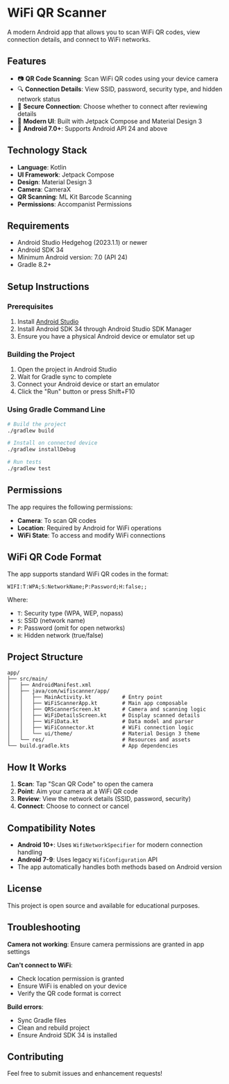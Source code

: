 # WiFi QR Scanner

A modern Android app that allows you to scan WiFi QR codes, view connection details, and connect to WiFi networks.

## Features

- 📷 **QR Code Scanning**: Scan WiFi QR codes using your device camera
- 🔍 **Connection Details**: View SSID, password, security type, and hidden network status
- 🔐 **Secure Connection**: Choose whether to connect after reviewing details
- 🎨 **Modern UI**: Built with Jetpack Compose and Material Design 3
- 📱 **Android 7.0+**: Supports Android API 24 and above

## Technology Stack

- **Language**: Kotlin
- **UI Framework**: Jetpack Compose
- **Design**: Material Design 3
- **Camera**: CameraX
- **QR Scanning**: ML Kit Barcode Scanning
- **Permissions**: Accompanist Permissions

## Requirements

- Android Studio Hedgehog (2023.1.1) or newer
- Android SDK 34
- Minimum Android version: 7.0 (API 24)
- Gradle 8.2+

## Setup Instructions

### Prerequisites

1. Install [Android Studio](https://developer.android.com/studio)
2. Install Android SDK 34 through Android Studio SDK Manager
3. Ensure you have a physical Android device or emulator set up

### Building the Project

1. Open the project in Android Studio
2. Wait for Gradle sync to complete
3. Connect your Android device or start an emulator
4. Click the "Run" button or press Shift+F10

### Using Gradle Command Line

```bash
# Build the project
./gradlew build

# Install on connected device
./gradlew installDebug

# Run tests
./gradlew test
```

## Permissions

The app requires the following permissions:
- **Camera**: To scan QR codes
- **Location**: Required by Android for WiFi operations
- **WiFi State**: To access and modify WiFi connections

## WiFi QR Code Format

The app supports standard WiFi QR codes in the format:
```
WIFI:T:WPA;S:NetworkName;P:Password;H:false;;
```

Where:
- `T`: Security type (WPA, WEP, nopass)
- `S`: SSID (network name)
- `P`: Password (omit for open networks)
- `H`: Hidden network (true/false)

## Project Structure

```
app/
├── src/main/
│   ├── AndroidManifest.xml
│   ├── java/com/wifiscanner/app/
│   │   ├── MainActivity.kt          # Entry point
│   │   ├── WiFiScannerApp.kt        # Main app composable
│   │   ├── QRScannerScreen.kt       # Camera and scanning logic
│   │   ├── WiFiDetailsScreen.kt     # Display scanned details
│   │   ├── WiFiData.kt              # Data model and parser
│   │   ├── WiFiConnector.kt         # WiFi connection logic
│   │   └── ui/theme/                # Material Design 3 theme
│   └── res/                         # Resources and assets
└── build.gradle.kts                 # App dependencies
```

## How It Works

1. **Scan**: Tap "Scan QR Code" to open the camera
2. **Point**: Aim your camera at a WiFi QR code
3. **Review**: View the network details (SSID, password, security)
4. **Connect**: Choose to connect or cancel

## Compatibility Notes

- **Android 10+**: Uses `WifiNetworkSpecifier` for modern connection handling
- **Android 7-9**: Uses legacy `WifiConfiguration` API
- The app automatically handles both methods based on Android version

## License

This project is open source and available for educational purposes.

## Troubleshooting

**Camera not working**: Ensure camera permissions are granted in app settings

**Can't connect to WiFi**: 
- Check location permission is granted
- Ensure WiFi is enabled on your device
- Verify the QR code format is correct

**Build errors**: 
- Sync Gradle files
- Clean and rebuild project
- Ensure Android SDK 34 is installed

## Contributing

Feel free to submit issues and enhancement requests!
